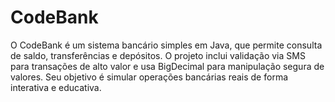 # CodeBank
O CodeBank é um sistema bancário simples em Java, que permite consulta de saldo, transferências e depósitos. O projeto inclui validação via SMS para transações de alto valor e usa BigDecimal para manipulação segura de valores. Seu objetivo é simular operações bancárias reais de forma interativa e educativa.
